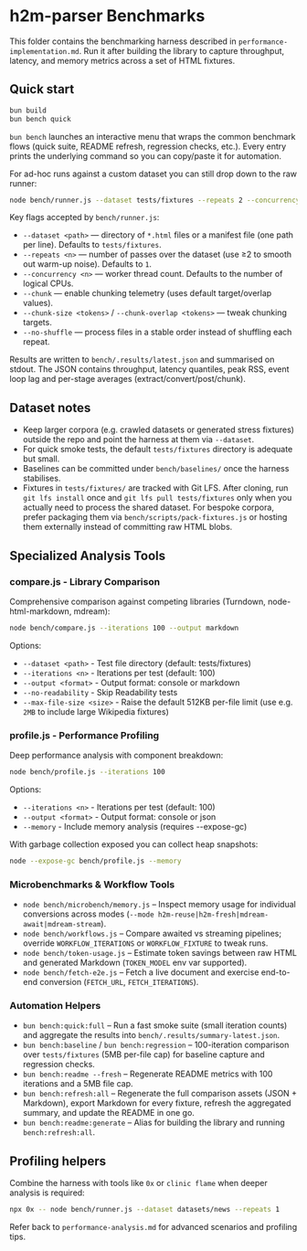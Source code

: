 # h2m-parser Benchmarks

This folder contains the benchmarking harness described in `performance-implementation.md`. Run it after building the library to capture throughput, latency, and memory metrics across a set of HTML fixtures.

## Quick start

```bash
bun build
bun bench quick
```

`bun bench` launches an interactive menu that wraps the common benchmark flows (quick suite, README refresh, regression checks, etc.). Every entry prints the underlying command so you can copy/paste it for automation.

For ad-hoc runs against a custom dataset you can still drop down to the raw runner:

```bash
node bench/runner.js --dataset tests/fixtures --repeats 2 --concurrency 4
```

Key flags accepted by `bench/runner.js`:

- `--dataset <path>` — directory of `*.html` files or a manifest file (one path per line). Defaults to `tests/fixtures`.
- `--repeats <n>` — number of passes over the dataset (use ≥2 to smooth out warm-up noise). Defaults to `1`.
- `--concurrency <n>` — worker thread count. Defaults to the number of logical CPUs.
- `--chunk` — enable chunking telemetry (uses default target/overlap values).
- `--chunk-size <tokens>` / `--chunk-overlap <tokens>` — tweak chunking targets.
- `--no-shuffle` — process files in a stable order instead of shuffling each repeat.

Results are written to `bench/.results/latest.json` and summarised on stdout. The JSON contains throughput, latency quantiles, peak RSS, event loop lag and per-stage averages (extract/convert/post/chunk).

## Dataset notes

- Keep larger corpora (e.g. crawled datasets or generated stress fixtures) outside the repo and point the harness at them via `--dataset`.
- For quick smoke tests, the default `tests/fixtures` directory is adequate but small.
- Baselines can be committed under `bench/baselines/` once the harness stabilises.
- Fixtures in `tests/fixtures/` are tracked with Git LFS. After cloning, run `git lfs install` once and `git lfs pull tests/fixtures` only when you actually need to process the shared dataset. For bespoke corpora, prefer packaging them via `bench/scripts/pack-fixtures.js` or hosting them externally instead of committing raw HTML blobs.

## Specialized Analysis Tools

### compare.js - Library Comparison

Comprehensive comparison against competing libraries (Turndown, node-html-markdown, mdream):

```bash
node bench/compare.js --iterations 100 --output markdown
```

Options:

- `--dataset <path>` - Test file directory (default: tests/fixtures)
- `--iterations <n>` - Iterations per test (default: 100)
- `--output <format>` - Output format: console or markdown
- `--no-readability` - Skip Readability tests
- `--max-file-size <size>` - Raise the default 512KB per-file limit (use e.g. `2MB` to include large Wikipedia fixtures)

### profile.js - Performance Profiling

Deep performance analysis with component breakdown:

```bash
node bench/profile.js --iterations 100
```

Options:

- `--iterations <n>` - Iterations per test (default: 100)
- `--output <format>` - Output format: console or json
- `--memory` - Include memory analysis (requires --expose-gc)

With garbage collection exposed you can collect heap snapshots:

```bash
node --expose-gc bench/profile.js --memory
```

### Microbenchmarks & Workflow Tools

- `node bench/microbench/memory.js` – Inspect memory usage for individual conversions across modes (`--mode h2m-reuse|h2m-fresh|mdream-await|mdream-stream`).
- `node bench/workflows.js` – Compare awaited vs streaming pipelines; override `WORKFLOW_ITERATIONS` or `WORKFLOW_FIXTURE` to tweak runs.
- `node bench/token-usage.js` – Estimate token savings between raw HTML and generated Markdown (`TOKEN_MODEL` env var supported).
- `node bench/fetch-e2e.js` – Fetch a live document and exercise end-to-end conversion (`FETCH_URL`, `FETCH_ITERATIONS`).

### Automation Helpers

- `bun bench:quick:full` – Run a fast smoke suite (small iteration counts) and aggregate the results into `bench/.results/summary-latest.json`.
- `bun bench:baseline` / `bun bench:regression` – 100-iteration comparison over `tests/fixtures` (5MB per-file cap) for baseline capture and regression checks.
- `bun bench:readme --fresh` – Regenerate README metrics with 100 iterations and a 5MB file cap.
- `bun bench:refresh:all` – Regenerate the full comparison assets (JSON + Markdown), export Markdown for every fixture, refresh the aggregated summary, and update the README in one go.
- `bun bench:readme:generate` – Alias for building the library and running `bench:refresh:all`.

## Profiling helpers

Combine the harness with tools like `0x` or `clinic flame` when deeper analysis is required:

```bash
npx 0x -- node bench/runner.js --dataset datasets/news --repeats 1
```

Refer back to `performance-analysis.md` for advanced scenarios and profiling tips.
